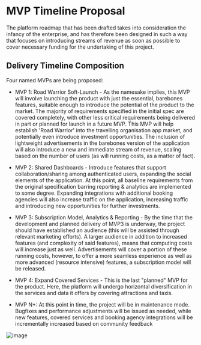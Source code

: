 # MVP Timeline Proposal

The platform roadmap that has been drafted takes into consideration the infancy of the enterprise, and has therefore been designed in such a way that focuses on introducing streams of revenue as soon as possible to cover necessary funding for the undertaking of this project.

## Delivery Timeline Composition

Four named MVPs are being proposed:
*  MVP 1: Road Warrior Soft-Launch - As the namesake implies, this MVP will involve launching the product with just the essential, barebones features, suitable enough to introduce the potential of the product to the market. The majority of requirements specified in the initial spec are covered completely, with other less critical requirements being delivered in part or planned for launch in a future MVP. This MVP will help establish 'Road Warrior' into the travelling organisation app market, and potentially even introduce investment opportunities. The inclusion of lightweight advertisements in the barebones version of the application will also introduce a new and immediate stream of revenue, scaling based on the number of users (as will running costs, as a matter of fact).

*  MVP 2: Shared Dashboards - Introduce features that support collaboration/sharing among authenticated users, expanding the social elements of the application. At this point, all baseline requirements from the original specification barring reporting & analytics are implemented to some degree. Expanding integrations with additional booking agencies will also increase traffic on the application, increasing traffic and introducing new opportunities for further investments.

*  MVP 3: Subscription Model, Analytics & Reporting - By the time that the development and planned delivery of MVP3 is underway, the project should have established an audience (this will be assisted through relevant marketing efforts). A larger audience in addition to increased features (and complexity of said features), means that computing costs will increase just as well. Advertisements will cover a portion of these running costs, however, to offer a more seamless experience as well as more advanced (resource intensive) features, a subscription model will be released.

*  MVP 4: Expand Covered Services - This is the last "planned" MVP for the product. Here, the platform will undergo horizontal diversification in the services and data it offers by covering attractions and taxis.

*  MVP N+: At this point in time, the project will be in maintenance mode. Bugfixes and performance adjustments will be issued as needed, while new features, covered services and booking agency integrations will be incrementally increased based on community feedback

![image](../Images/MVPs.png)

